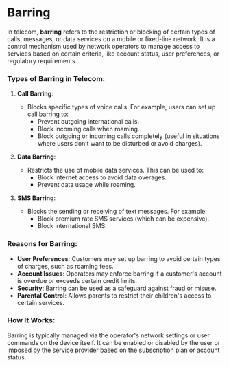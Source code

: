 # Barring

In telecom, **barring** refers to the restriction or blocking of certain types of calls, messages, or data services on a mobile or fixed-line network. It is a control mechanism used by network operators to manage access to services based on certain criteria, like account status, user preferences, or regulatory requirements.

### Types of Barring in Telecom:
1. **Call Barring**:
   - Blocks specific types of voice calls. For example, users can set up call barring to:
     - Prevent outgoing international calls.
     - Block incoming calls when roaming.
     - Block outgoing or incoming calls completely (useful in situations where users don’t want to be disturbed or avoid charges).

2. **Data Barring**:
   - Restricts the use of mobile data services. This can be used to:
     - Block internet access to avoid data overages.
     - Prevent data usage while roaming.

3. **SMS Barring**:
   - Blocks the sending or receiving of text messages. For example:
     - Block premium rate SMS services (which can be expensive).
     - Block international SMS.

### Reasons for Barring:
- **User Preferences**: Customers may set up barring to avoid certain types of charges, such as roaming fees.
- **Account Issues**: Operators may enforce barring if a customer's account is overdue or exceeds certain credit limits.
- **Security**: Barring can be used as a safeguard against fraud or misuse.
- **Parental Control**: Allows parents to restrict their children's access to certain services.
  
### How It Works:
Barring is typically managed via the operator's network settings or user commands on the device itself. It can be enabled or disabled by the user or imposed by the service provider based on the subscription plan or account status.